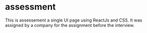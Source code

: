 # assessment
 This is assessement a single UI page using ReactJs and CSS.
 It was assigned by a company for the assignment before the interview.
